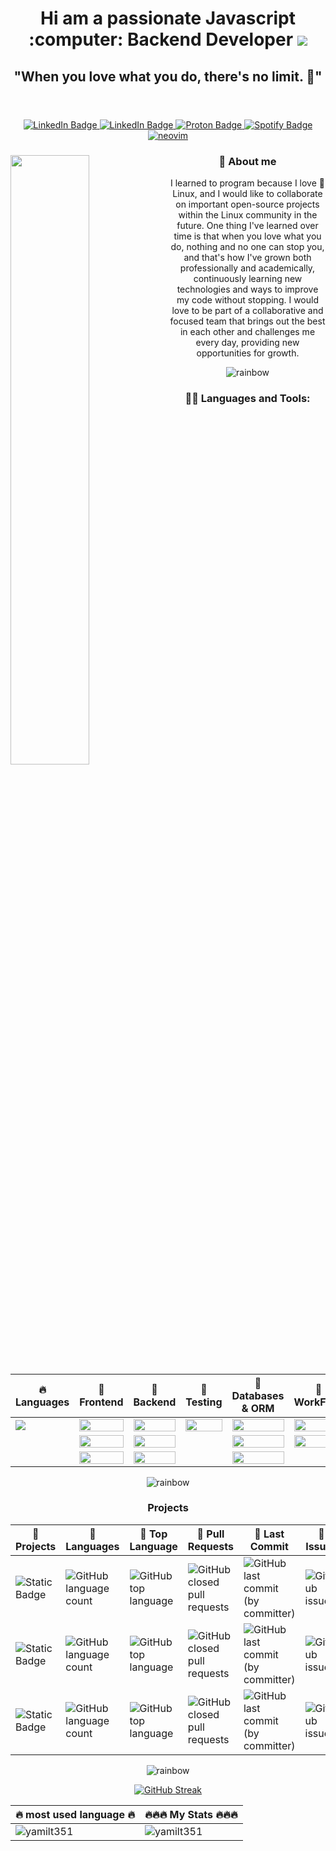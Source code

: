 <header>
  <h1 align="center">Hi am a passionate Javascript :computer: Backend Developer
    <a href="https://visitcount.itsvg.in">
      <img src="https://visitcount.itsvg.in/api?id=yamilt351&label=Views&color=12&icon=1&pretty=true" />
    </a>
  </h1> 
  <h2 align="center"> "When you love what you do, there's no limit. 🤘"</h2>
</header>

 <section >
     <div id="badges" align="center">
         <a href="https://yamil-tauil.onrender.com/">
          <img src="https://img.shields.io/badge/My Portfolio-red?style=for-the-badge&logoColor=white" alt="LinkedIn Badge"/>
        </a>
        <a href="https://www.linkedin.com/in/yamil-tauil/">
          <img src="https://img.shields.io/badge/LinkedIn-blue?style=for-the-badge&logo=linkedin&logoColor=white" alt="LinkedIn Badge"/>
        </a>
        <a href="mailto:3bl48d8gf@mozmail.com">
          <img src="https://img.shields.io/badge/ProtonMail-8B89CC?style=for-the-badge&logo=protonmail&logoColor=white" alt="Proton Badge"/>
        </a>
        <a href="https://open.spotify.com/playlist/2cALbCbLEZAljjdnkTE7F7?si=131aff0ed78e44b4">
          <img src="https://img.shields.io/badge/Soundtracks-1ED760?&style=for-the-badge&logo=spotify&logoColor=white" alt="Spotify Badge"/>
        </a>
         <a href="https://github.com/yamilt351/neovim">
          <img src="https://img.shields.io/badge/My NeoVim Set Up-%2357A143.svg?&style=for-the-badge&logo=neovim&logoColor=white" alt="neovim"/>
        </a>
    </div>
</section>
<section>
    <img src="https://github.com/yamilt351/yamilt351/assets/88646148/038bc8bb-aa0f-40dd-a408-b56acd283e4f" align="left" width="50%"/>
  <div align="right">
    <h3 align="center">🌱 About me </h3>
      <div align="center"> 
      I learned to program because I love 🐧Linux, and I would like to collaborate on important open-source projects within the Linux community in the future. One thing I've learned over time is that when you love what you do, nothing and no one can stop you, and that's how I've grown both professionally and academically, continuously learning new technologies and ways to improve my code without stopping.
      I would love to be part of a collaborative and focused team that brings out the best in each other and challenges me every day, providing new opportunities for growth.
      </div>
  </div>
</section>
<section>
  <div align="center">
  
  ![rainbow](https://github.com/yamilt351/yamilt351/assets/88646148/c92553d4-d47d-4bcb-a505-5e861de4dba6)
   <h3>👨‍💻 Languages and Tools:</h3>
  
  |🔥 Languages |📌 Frontend        |📌 Backend            | 📌 Testing        |📌 Databases & ORM |📌      WorkFlow | 
  |----------| --------------- | ------------------ | --------------|----------|---------------|
  |<img src="https://img.shields.io/badge/JavaScript-F7DF1E?style=for-the-badge&logo=javascript&logoColor=black"/>| <img src="https://img.shields.io/badge/React-20232A?style=for-the-badge&logo=react&logoColor=61DAFB" width="100%"/>           | <img src="https://img.shields.io/badge/Node.js-43853D?style=for-the-badge&logo=node.js&logoColor=white" width="100%" />             | <img src="https://img.shields.io/badge/Jest-323330?style=for-the-badge&logo=Jest&logoColor=white" width="100%"/>       | <img src="https://img.shields.io/badge/MongoDB-4EA94B?style=for-the-badge&logo=mongodb&logoColor=white" width="100%"/>  |  <img src="https://img.shields.io/badge/Trello-0052CC?style=for-the-badge&logo=trello&logoColor=white" width="100%"/>   |
  |          | <img src="https://img.shields.io/badge/Redux-593D88?style=for-the-badge&logo=redux&logoColor=white" width="100%"/>           |<img src="https://img.shields.io/badge/Express.js-404D59?style=for-the-badge" width="100%"/>            |           |<img src="https://img.shields.io/badge/PostgreSQL-316192?style=for-the-badge&logo=postgresql&logoColor=white" width="100%" />|     <img src="https://img.shields.io/badge/GIT-E44C30?style=for-the-badge&logo=git&logoColor=white" width="100%"/>   |
  |          | <img src="https://img.shields.io/badge/CSS-239120?&style=for-the-badge&logo=css3&logoColor=white" width="100%"/>| <img src="https://img.shields.io/badge/Docker-blue?style=for-the-badge&logo=docker&logoColor=white" width="100%"/>            |     |<img src="https://img.shields.io/badge/sequelize-323330?style=for-the-badge&logo=sequelize&logoColor=blue" width="100%"/> |      |               
  
  </div>
</section>
<section>
    <div align="center">
     
  ![rainbow](https://github.com/yamilt351/yamilt351/assets/88646148/c92553d4-d47d-4bcb-a505-5e861de4dba6)
      
   <h3>Projects</h3>
  
  |📌 Projects |📌 Languages |📌 Top Language |📌  Pull Requests |📌 Last Commit |📌 Issues |
  |-------------|----------|---------------|----------------|-----------|---------|
  |![Static Badge](https://img.shields.io/badge/scrapper-on?logo=js&color=blue) | ![GitHub language count](https://img.shields.io/github/languages/count/yamilt351/scraper?color=blue) |![GitHub top language](https://img.shields.io/github/languages/top/yamilt351/scraper?color=blue)|![GitHub closed pull requests](https://img.shields.io/github/issues-pr-closed/yamilt351/scraper?color=red)|![GitHub last commit (by committer)](https://img.shields.io/github/last-commit/yamilt351/scraper) | ![GitHub issues](https://img.shields.io/github/issues/yamilt351/scraper?color=red)|
  |![Static Badge](https://img.shields.io/badge/proxy-on?logo=js&color=blue) | ![GitHub language count](https://img.shields.io/github/languages/count/yamilt351/proxy-web-microservice?color=blue) |![GitHub top language](https://img.shields.io/github/languages/top/yamilt351/proxy-web-microservice?color=blue)|![GitHub closed pull requests](https://img.shields.io/github/issues-pr-closed/yamilt351/proxy-web-microservice?color=red)|![GitHub last commit (by committer)](https://img.shields.io/github/last-commit/yamilt351/proxy-web-microservice) | ![GitHub issues](https://img.shields.io/github/issues/yamilt351/proxy-web-microservice?color=red)|
  |![Static Badge](https://img.shields.io/badge/ecomerceDemo-on?logo=js&color=blue) | ![GitHub language count](https://img.shields.io/github/languages/count/yamilt351/ecomerceDemo?color=blue) |![GitHub top language](https://img.shields.io/github/languages/top/yamilt351/ecomerceDemo?color=blue)|![GitHub closed pull requests](https://img.shields.io/github/issues-pr-closed/yamilt351/ecomerceDemo?color=red)|![GitHub last commit (by committer)](https://img.shields.io/github/last-commit/yamilt351/ecomerceDemo) | ![GitHub issues](https://img.shields.io/github/issues/yamilt351/ecomerceDemo?color=red)|
   </div>
</section>
<footer>
  <div align="center">
   
   ![rainbow](https://github.com/yamilt351/yamilt351/assets/88646148/c92553d4-d47d-4bcb-a505-5e861de4dba6)
  
   [![GitHub Streak](https://streak-stats.demolab.com?user=yamilt351&theme=transparent&hide_border=true&mode=weekly)](https://git.io/streak-stats)
   
  |🔥 most used language 🔥 | 🔥🔥🔥 My Stats 🔥🔥🔥       | 
  | ---------------| ------------------ |
  | <img  src="https://github-readme-stats.vercel.app/api/top-langs?username=yamilt351&show_icons=true&locale=en&layout=compact&theme=transparent&hide_border=true" alt="yamilt351" /> |<img src="https://github-readme-stats.vercel.app/api?username=yamilt351&show_icons=true&locale=en&theme=transparent&hide_border=true" alt="yamilt351" />       | 
   </div>
</footer>



